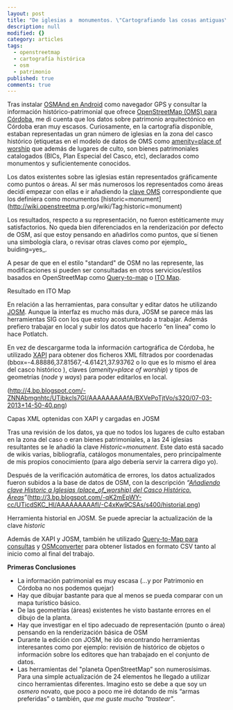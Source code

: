 ```yaml
---
layout: post
title: "De iglesias a  monumentos. \"Cartografiando las cosas antiguas\" 2 parte"
description: null
modified: {}
category: articles
tags: 
  - openstreetmap
  - cartografía histórica
  - osm
  - patrimonio
published: true
comments: true
---
```


Tras instalar  [OSMAnd en Android](https://play.google.com/store/apps/details?id=net.osmand) como navegador GPS y consultar la información histórico-patrimonial que ofrece [OpenStreetMap (OMS) para Córdoba](http://www.openstreetmap.org/?lat=37.883160000000004&lon=-4.776015&zoom=16&layers=M), me di cuenta que los datos sobre patrimonio arquitectónico en Córdoba eran muy escasos. Curiosamente, en la cartografía disponible, estaban representadas un gran número de iglesias en la zona del casco histórico (etiquetas en el modelo de datos de OMS como [amenity=place of worship](http://wiki.openstreetmap.org/wiki/Tag:amenity=place_of_worship) que además de lugares de culto, son bienes patrimoniales catalogados (BICs, Plan Especial del Casco, etc), declarados como monumentos y suficientemente conocidos.  
  
Los datos existentes sobre las iglesias están representados gráficamente como puntos o áreas. Al ser más numerosos los representados como áreas decidí empezar con ellas e ir añadiendo  la [clave OMS](http://wiki.openstreetmap.org/wiki/ES:Map_Features) correspondiente que los definiera como monumentos [historic=monument](http://wiki.openstreetma
p.org/wiki/Tag:historic=monument)
  
Los resultados, respecto a su representación, no fueron estéticamente muy satisfactorios.  No queda bien diferenciados en la renderización por defecto de OSM, así que estoy pensando en añadirlos como puntos, que sí tienen una simbología clara, o revisar otras claves como por ejemplo_ buiding=yes_.  
  
A pesar de que en el estilo "standard" de OSM no las represente,  las modificaciones si pueden ser consultadas en otros servicios/estilos basados en
OpenStreetMap como [Query-to-map](http://toolserver.org/~kolossos/qtm2/featurelist.php?key=historic&value=monument&types=areas&BBOX=-4.974,37.7773,-4.574,37.9773) o [ITO Map](http://www.itoworld.com/map/88#lat=37.88440990000009&lon=-4.7794975999999725&zoom=14).  


Resultado en ITO Map

En relación a las herramientas, para consultar y editar datos he utilizando [JOSM](http://josm.openstreetmap.de/). Aunque la interfaz es mucho más dura, JOSM se parece más las herramientas SIG con los que estoy acostumbrado a
trabajar.  Además prefiero trabajar en local  y subir los datos que hacerlo “en línea” como lo hace Potlatch. 
  
En vez de descargarme toda la información cartográfica de Córdoba, he utilizado [XAPI](http://open.mapquestapi.com/xapi/) para obtener dos ficheros XML filtrados por coordenadas (bbox=-4.88886,37.81567,-4.61421,37.93762 o lo
que es lo mismo el área del casco histórico ), claves (_amenity=place of worship_) y tipos de geometrías (_node_ y _ways_) para poder editarlos en local.  
  

(http://4.bp.blogspot.com/-ZNNAbmgnhtc/UTibkcls7GI/AAAAAAAAAfA/BXVePoTjtVo/s320/07-03-2013+14-50-40.png)

Capas XML optenidas con XAPI y cargadas en JOSM 
  
Tras una revisión de los datos, ya que no todos los lugares de culto estaban en la zona del caso o eran bienes patrimoniales, a las 24 iglesias resultantes se le añadió la clave _Historic=monument_.  Este dato está sacado de wikis varias, bibliografía, catálogos monumentales, pero principalmente de mis propios conocimiento (para algo debería servir la carrera digo yo).  
  
Después de la  verificación automática de errores, los datos actualizados fueron subidos a la base de datos de OSM, con la descripción _“[Añadiendo clave Historic a Iglesias (place_of_worship) del Casco Histórico. Áreas](http://www.openstreetmap.org/browse/changeset/15201298)”_(http://3.bp.blogspot.com/-qK2mEpWY-cc/UTicdSKC_HI/AAAAAAAAAfI/-C4xKw9CSAs/s400/historial.png)

Herramienta historial en JOSM. Se puede apreciar la actualización de la clave _historic_
  
Además de XAPI y JOSM, también he utilizado [Query-to-Map para consultas](http://toolserver.org/~kolossos/qtm2/featurelist.php?key=historic&value=*&types=points-areas&BBOX=-4.974,37.7773,-4.574,37.9773) y [OSMconverter](http://wiki.openstreetmap.org/wiki/Osmconvert#Writing_CSV_Files) para obtener listados en formato CSV tanto al inicio como al final del trabajo.  
  
  
**Primeras Conclusiones**  
  

  * La información patrimonial es muy escasa (...y por Patrimonio en Córdoba no nos podemos quejar)
  * Hay que dibujar bastante para que al menos se pueda comparar con un mapa turístico básico.
  * De las geometrías (áreas) existentes he visto bastante errores en el dibujo de la planta.
  * Hay que investigar en el tipo adecuado de representación (punto o área) pensando en la renderización básica de OSM
  * Durante la edición con JOSM, he ido encontrando herramientas interesantes como por ejemplo: revisión de histórico de objetos o información sobre los editores que han trabajado en el conjunto de datos.
  * Las herramientas del "planeta OpenStreetMap” son numerosísimas. Para una simple actualización de 24 elementos he llegado a utilizar cinco herramientas diferentes. Imagino esto se debe a que soy un _osmero_ novato,  que poco a  poco me iré dotando de mis “armas preferidas” o también, _que me guste mucho "trastear"_.
